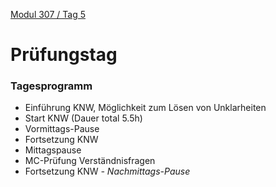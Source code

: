  [Modul 307 / Tag 5](/ilv.307/051-modul-307)
# Prüfungstag
### Tagesprogramm

- Einführung KNW, Möglichkeit zum Lösen von Unklarheiten
- Start KNW (Dauer total 5.5h)
- Vormittags-Pause
- Fortsetzung KNW
- Mittagspause
- MC-Prüfung Verständnisfragen
- Fortsetzung KNW
*- Nachmittags-Pause*
<!--stackedit_data:
eyJoaXN0b3J5IjpbMTI2MDEyOTYyOCwtMTIzODc3ODM3LDEzMz
Y4NjAzNTAsNzMwOTk4MTE2XX0=
-->